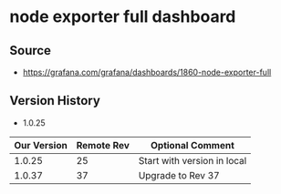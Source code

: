 # node exporter full dashboard

## Source
  - https://grafana.com/grafana/dashboards/1860-node-exporter-full

## Version History

  - 1.0.25

| Our Version | Remote Rev  | Optional Comment                         |
| ----------- | ----------- | -----------------------------------------|
|      1.0.25 |         25  | Start with version in local              |
|      1.0.37 |         37  | Upgrade to Rev 37                        |
